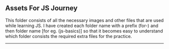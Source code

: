 ## Assets For JS Journey

This folder consists of all the necessary images and other files that are used while learning JS.
I have created each folder name with a prefix (for-) and then folder name [for eg. (js-basics)] so that it becomes easy to understand which folder consists the required extra files for the practice. 


---
